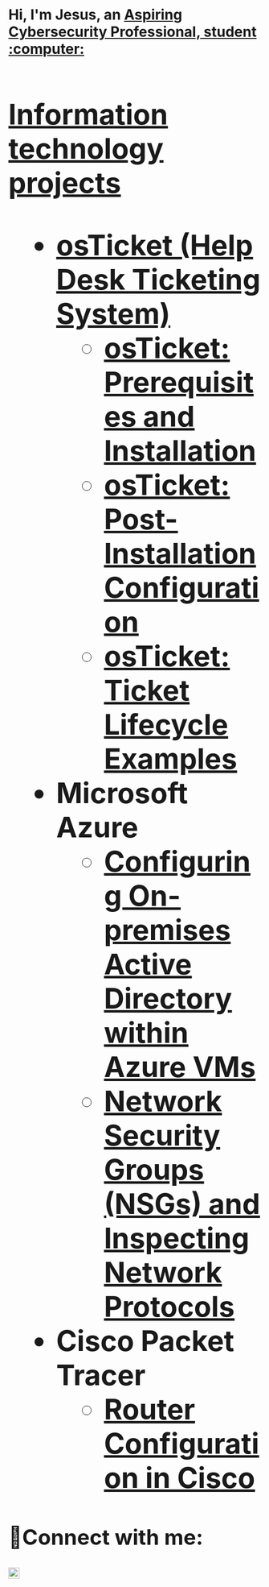 <h1>Hi, I'm Jesus, an <a href="https://www.linkedin.com/in/jesus-m-martinez619">Aspiring Cybersecurity Professional, student :computer: <h1>

  
Information technology projects

  
- <b>osTicket (Help Desk Ticketing System)</b>
  - [osTicket: Prerequisites and Installation](https://github.com/JesusMartinez619/osticket-prereqs)
  - [osTicket: Post-Installation Configuration](https://github.com/JesusMartinez619/post-install-config)
  - [osTicket: Ticket Lifecycle Examples](https://github.com/JesusMartinez619/ticket-lifecycle)
- <b>Microsoft Azure</b>
  - [Configuring On-premises Active Directory within Azure VMs](https://github.com/JesusMartinez619/configure-ad)
  - [Network Security Groups (NSGs) and Inspecting Network Protocols](https://github.com/JesusMartinez619/azure-network-protocols)
- <b>Cisco Packet Tracer</b>
  - [Router Configuration in Cisco](https://github.com/JesusMartinez619/Router-Configuration-Cisco)


<h2>🤳Connect with me:</h2>

[<img align="left" alt="Josh | LinkedIn" width="22px" src="https://cdn.jsdelivr.net/npm/simple-icons@v3/icons/linkedin.svg" />][linkedin]

[linkedin]: https://www.linkedin.com/in/jesus-m-martinez619/
